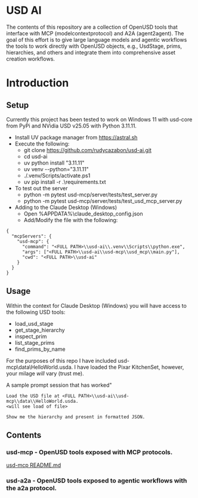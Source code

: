 # USD AI 
The contents of this repository are a collection of OpenUSD tools that interface with MCP (modelcontextprotocol) and A2A (agent2agent). The goal of this effort is to give large language models and agentic workflows the tools to work directly with OpenUSD objects, e.g., UsdStage, prims, hierarchies, and others and integrate them into comprehensive asset creation workflows.

# Introduction 

## Setup
Currently this project has been tested to work on Windows 11 with usd-core from PyPi and NVidia USD v25.05 with Python 3.11.11. 

- Install UV package manager from https://astral.sh
- Execute the following:
  - git clone https://github.com/rudycazabon/usd-ai.git
  - cd usd-ai
  - uv python install "3.11.11"
  - uv venv --python="3.11.11"
  - ./.venv/Scripts/activate.ps1
  - uv pip install -r .\requirements.txt
- To test out the server
  - python -m pytest usd-mcp/server/tests/test_server.py
  - python -m pytest usd-mcp/server/tests/test_usd_mcp_server.py
- Adding to the Claude Desktop (Windows)
  - Open %APPDATA%\claude_desktop_config.json
  - Add/Modify the file with the following:
```
{
  "mcpServers": {
    "usd-mcp": {
      "command": "<FULL PATH>\\usd-ai\\.venv\\Scripts\\python.exe",
      "args": ["<FULL PATH>\\usd-ai\\usd-mcp\\usd_mcp\\main.py"],
      "cwd": "<FULL PATH>\\usd-ai"
    }
  }
}
```

## Usage
Within the context for Claude Desktop (Windows) you will have access to the following USD tools:
- load_usd_stage
- get_stage_hierarchy
- inspect_prim
- list_stage_prims
- find_prims_by_name

For the purposes of this repo I have included usd-mcp\data\HelloWorld.usda. I have loaded the Pixar KitchenSet, however, your milage _will_ vary (trust me).

A sample prompt session that has worked"

```
Load the USD file at <FULL PATH>\\usd-ai\\usd-mcp\\data\\HelloWorld.usda.
<will see load of file>

Show me the hierarchy and present in formatted JSON.
```
## Contents
### usd-mcp - OpenUSD tools exposed with MCP protocols.
[usd-mcp README.md](./usd-ai/README.md)

### usd-a2a - OpenUSD tools exposed to agentic workflows with the a2a protocol.
